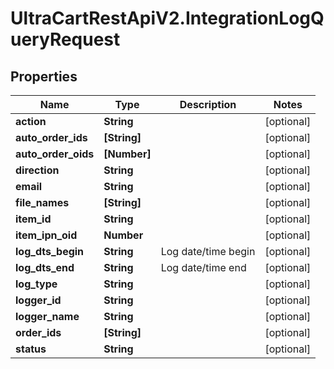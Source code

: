 # UltraCartRestApiV2.IntegrationLogQueryRequest

## Properties

Name | Type | Description | Notes
------------ | ------------- | ------------- | -------------
**action** | **String** |  | [optional] 
**auto_order_ids** | **[String]** |  | [optional] 
**auto_order_oids** | **[Number]** |  | [optional] 
**direction** | **String** |  | [optional] 
**email** | **String** |  | [optional] 
**file_names** | **[String]** |  | [optional] 
**item_id** | **String** |  | [optional] 
**item_ipn_oid** | **Number** |  | [optional] 
**log_dts_begin** | **String** | Log date/time begin | [optional] 
**log_dts_end** | **String** | Log date/time end | [optional] 
**log_type** | **String** |  | [optional] 
**logger_id** | **String** |  | [optional] 
**logger_name** | **String** |  | [optional] 
**order_ids** | **[String]** |  | [optional] 
**status** | **String** |  | [optional] 


